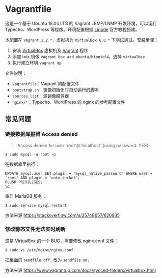 Vagrantfile
===========

这是一个基于 Ubuntu 18.04 LTS 的 Vagrant LEMP/LNMP 开发环境，可以运行 Typecho、WordPress 等程序。环境配置根据 [Linode](https://www.linode.com/docs/web-servers/lemp/how-to-install-a-lemp-server-on-ubuntu-18-04/) 官方教程搭建。

本配置在 `Vagrant 2.2.*`，虚拟机为 `VirtualBox 6.0.*` 下测试通过。安装步骤：

1. 安装 [VirtualBox](https://www.virtualbox.org/wiki/Downloads) 虚拟机及 [Vagrant](https://www.vagrantup.com/downloads.html) 程序
2. 添加 box 镜像 `vagrant box add ubuntu/bionic64`，选择 `virtualbox`
4. 执行建立环境 `vagrant up`


文件说明：

* `Vagrantfile`：Vagrant 的配置文件
* `bootstrap.sh`：镜像初始化时自动运行的脚本
* `sources.list`：源镜像服务器
* `nginx/*`：Typecho、WordPress 的 nginx 的参考配置文件


## 常见问题


### 链接数据库报错 Access denied

> Access denied for user 'root'@'localhost' (using password: YES)

```
$ sudo mysql -u root -p
```

在数据库里执行：

```
UPDATE mysql.user SET plugin = 'mysql_native_password' WHERE user = 'root' AND plugin = 'unix_socket';
FLUSH PRIVILEGES;
\q
```

重启 MariaDB 服务：

```
$ sudo service mysql restart
```

方法来源 <https://stackoverflow.com/a/35748657/620935>


### 修改静态文件无法实时刷新

这是 VirtualBox 的一个 BUG，需要修改 nginx.conf 文件：

```
$ sudo vi /etc/nginx/nginx.conf
```

把里面的 `sendfile off;` 改为 `sendfile on;`

方法来源 <https://www.vagrantup.com/docs/synced-folders/virtualbox.html>
